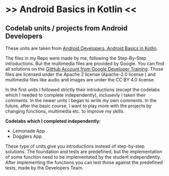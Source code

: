 <!-- # android-kotlin-google-units -->
# >> Android Basics in Kotlin <<
##  Codelab units / projects from Android Developers

These units are taken from [Android Developers, Android Basics in Kotlin](https://developer.android.com/courses/android-basics-kotlin/course).

The files in my Repo were made by me, following the Step-By-Step introductions. But the multimedia files are provided by Google.
You can find all solutions on the [GitHub Account from Google Developer Training](https://github.com/google-developer-training/).
Those files are licensed under the Apache 2 license (Apache-2.0 license ) and multimedia files like audio and images are under
the CC BY 4.0 license.

In the first units I followed strictly their introductions (except the codelabs which I needed to complete independently),
inclusevly I taken their comments. In the newer units I began to write my own comments. In the future, after the basic course,
I want to play more with the projects by changing functions, multimedia etc. to improve my skills.

**Codelabs which I completed independently:**
* Lemonade App
* Dogglers App

These type of units give you introductions instead of step-by-step solutions. The foundation and tests are predefined, but the implementation
of some function need to be implementated by the student independently. After implementing the functions you can test those against the predefined 
tests, made by the Developers Team.